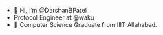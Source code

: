 - 👋 Hi, I’m @DarshanBPatel
- Protocol Engineer at @waku
- 👀 Computer Science Graduate from IIIT Allahabad.

<!---
DarshanBPatel/DarshanBPatel is a ✨ special ✨ repository because its `README.md` (this file) appears on your GitHub profile.
You can click the Preview link to take a look at your changes.
--->
